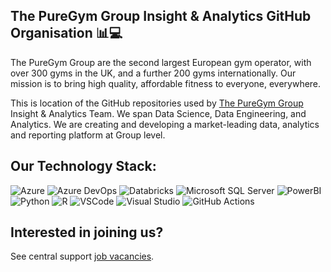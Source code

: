 ## The PureGym Group Insight & Analytics GitHub Organisation :bar_chart::computer: 

The PureGym Group are the second largest European gym operator, with over 300 gyms in the UK, and a further 200 gyms internationally. Our mission is to bring high quality, affordable fitness to everyone, everywhere. 

This is location of the GitHub repositories used by [The PureGym Group](https://www.puregym.com/) Insight & Analytics Team. We span Data Science, Data Engineering, and Analytics. We are creating and developing a market-leading data, analytics and reporting platform at Group level.

## Our Technology Stack:

![Azure](https://img.shields.io/badge/azure-%230072C6.svg?style=for-the-badge&logo=microsoftazure&logoColor=white)
![Azure DevOps](https://img.shields.io/badge/Azure_DevOps-0078D7?style=for-the-badge&logo=azure-devops&logoColor=white)
![Databricks]( https://img.shields.io/badge/Databricks-FF3621?style=for-the-badge&logo=Databricks&logoColor=white)
![Microsoft SQL Server](https://img.shields.io/badge/Microsoft_SQL_Server-CC2927?style=for-the-badge&logo=microsoft-sql-server&logoColor=white)
![PowerBI](https://img.shields.io/badge/PowerBI-F2C811?style=for-the-badge&logo=Power%20BI&logoColor=white)
![Python](https://img.shields.io/badge/python-3670A0?style=for-the-badge&logo=python&logoColor=ffdd54)
![R](https://img.shields.io/badge/R-276DC3?style=for-the-badge&logo=r&logoColor=white)
![VSCode](https://img.shields.io/badge/VSCode-0078D4?style=for-the-badge&logo=visual%20studio%20code&logoColor=white)
![Visual Studio](https://img.shields.io/badge/Visual_Studio-5C2D91?style=for-the-badge&logo=visual%20studio&logoColor=white)
![GitHub Actions](https://img.shields.io/badge/GitHub_Actions-2088FF?style=for-the-badge&logo=github-actions&logoColor=white)

## Interested in joining us? 

See central support [job vacancies]( https://eur63.dayforcehcm.com/CandidatePortal/en-GB/puregympeople/SITE/CANDIDATEPORTAL2/).

